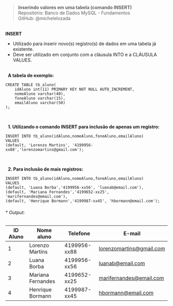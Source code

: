 > **Inserindo valores em uma tabela (comando INSERT)**  
> Repositório: Banco de Dados MySQL - Fundamentos  
> GitHub: @michelelozada
&nbsp;
     
&nbsp;  
**INSERT**  
- Utilizado para inserir novo(s) registro(s) de dados em uma tabela já existente.  
- Deve ser utilizado em conjunto com a cláusula INTO e a CLÁUSULA VALUES.  
&nbsp;
     
&nbsp;
**A tabela de exemplo:**  
```
CREATE TABLE tb_aluno(
    idAluno int(11) PRIMARY KEY NOT NULL AUTO_INCREMENT,
    nomeAluno varchar(40),
    foneAluno varchar(15),
    emailAluno varchar(50)
);
```
&nbsp;
     
&nbsp;
**1. Utilizando o comando INSERT para inclusão de apenas um registro:**  
```
INSERT INTO tb_aluno(idAluno,nomeAluno,foneAluno,emailAluno) 
VALUES 
(default, 'Lorenzo Martins', '4199956-xx88','lorenzomartins@gmail.com');
```
&nbsp;
     
&nbsp;
**2. Para inclusão de mais registros:**  
```
INSERT INTO tb_aluno(idAluno,nomeAluno,foneAluno,emailAluno) 
VALUES 
(default, 'Luana Borba','4199956-xx56', 'luanab@email.com'),
(default, 'Mariana Fernandes','4199652-xx25', 'marifernandes@email.com'),
(default, 'Henrique Bormann','4199987-xx45', 'hbormann@email.com');
```
###### * Output:  
| ID Aluno | Nome aluno | Telefone   | E-mail       |
| ------   | -----      | -----      | -----        |
| 1	| Lorenzo Martins   | 4199956-xx88  | lorenzomartins@gmail.com |
| 2	| Luana Borba	    | 4199956-xx56	| luanab@email.com |
| 3	| Mariana Fernandes	| 4199652-xx25	| marifernandes@email.com | 
| 4	| Henrique Bormann	| 4199987-xx45	| hbormann@email.com |
